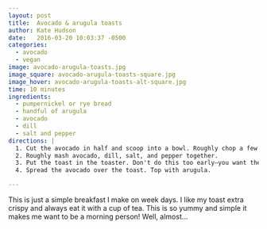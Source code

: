 ```yaml
---
layout: post
title:  Avocado & arugula toasts
author: Kate Hudson
date:   2016-03-20 10:03:37 -0500
categories:
  - avocado
  - vegan
image: avocado-arugula-toasts.jpg
image_square: avocado-arugula-toasts-square.jpg
image_hover: avocado-arugula-toasts-alt-square.jpg
time: 10 minutes
ingredients:
  - pumpernickel or rye bread
  - handful of arugula
  - avocado
  - dill
  - salt and pepper
directions: |
  1. Cut the avocado in half and scoop into a bowl. Roughly chop a few sprigs of dill.
  2. Roughly mash avocado, dill, salt, and pepper together.
  3. Put the toast in the toaster. Don't do this too early—you want the toast to still be hot when you eat it.
  4. Spread the avocado over the toast. Top with arugula.

---
```


This is just a simple breakfast I make on week days. I like my toast extra crispy and always eat it with a cup of tea. This is so yummy and simple it makes me want to be a morning person! Well, almost...

